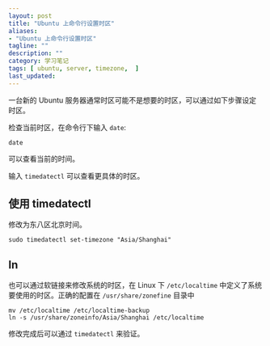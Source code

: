 ```yaml
---
layout: post
title: "Ubuntu 上命令行设置时区"
aliases: 
- "Ubuntu 上命令行设置时区"
tagline: ""
description: ""
category: 学习笔记
tags: [ ubuntu, server, timezone,  ]
last_updated:
---
```


一台新的 Ubuntu 服务器通常时区可能不是想要的时区，可以通过如下步骤设定时区。

检查当前时区，在命令行下输入 `date`:

    date

可以查看当前的时间。

输入 `timedatectl` 可以查看更具体的时区。

## 使用 timedatectl
修改为东八区北京时间。

    sudo timedatectl set-timezone "Asia/Shanghai"
    
## ln
也可以通过软链接来修改系统的时区，在 Linux 下 `/etc/localtime` 中定义了系统要使用的时区。正确的配置在 `/usr/share/zonefine` 目录中

    mv /etc/localtime /etc/localtime-backup
    ln -s /usr/share/zoneinfo/Asia/Shanghai /etc/localtime

修改完成后可以通过 `timedatectl` 来验证。